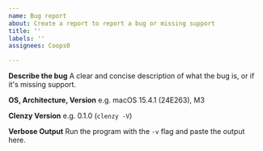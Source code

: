 ```yaml
---
name: Bug report
about: Create a report to report a bug or missing support
title: ''
labels: ''
assignees: Coops0

---
```


**Describe the bug**
A clear and concise description of what the bug is, or if it's missing support.

**OS, Architecture, Version**
e.g. macOS 15.4.1 (24E263), M3

**Clenzy Version** 
e.g. 0.1.0 (`clenzy -V`)

**Verbose Output**
Run the program with the `-v` flag and paste the output here.